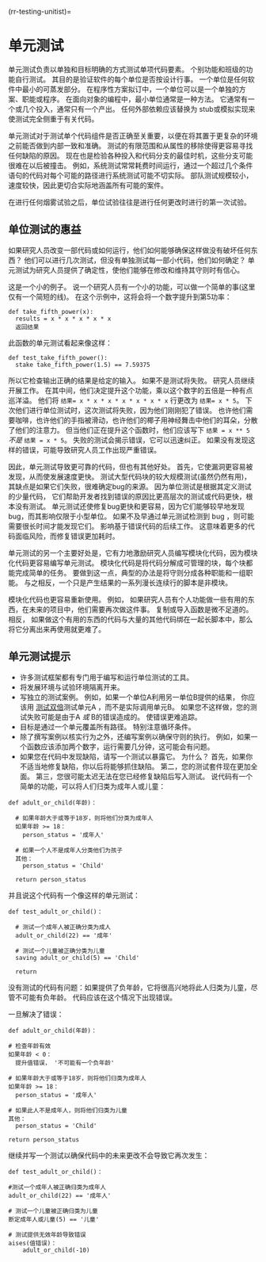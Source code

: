 (rr-testing-unitist)=
# 单元测试

单元测试负责以单独和目标明确的方式测试单项代码要素。 个别功能和班级的功能自行测试。 其目的是验证软件的每个单位是否按设计行事。 一个单位是任何软件中最小的可蒸发部分。 在程序性方案拟订中，一个单位可以是一个单独的方案、职能或程序。 在面向对象的编程中，最小单位通常是一种方法。 它通常有一个或几个投入，通常只有一个产出。 任何外部依赖应该替换为 stub或模拟实现来使测试完全侧重于有关代码。

单元测试对于测试单个代码组件是否正确至关重要，以便在将其置于更复杂的环境之前能否做到内部一致和准确。 测试的有限范围和从属性的移除使得更容易寻找任何缺陷的原因。 现在也是检验各种投入和代码分支的最佳时机，这些分支可能很难在以后被撞击。 例如，系统测试常常耗费时间运行，通过一个超过几个条件语句的代码对每个可能的路径进行系统测试可能不切实际。 部队测试规模较小，速度较快，因此更切合实际地涵盖所有可能的案件。

在进行任何烟雾试验之后，单位试验往往是进行任何更改时进行的第一次试验。

## 单位测试的惠益

如果研究人员改变一部代码或如何运行，他们如何能够确保这样做没有破坏任何东西？ 他们可以进行几次测试，但没有单独测试每一部小代码，他们如何确定？ 单元测试为研究人员提供了确定性，使他们能够在修改和维持其守则时有信心。

这是一个小的例子。 说一个研究人员有一个小的功能，可以做一个简单的事(这里仅有一个简短的线)。 在这个示例中，这将会将一个数字提升到第5功率：

```
def take_fifth_power(x):
  results = x * x * x * x * x
  返回结果
```

此函数的单元测试看起来像这样：
```
def test_take_fifth_power():
  stake take_fifth_power(1.5) == 7.59375
```

所以它检查输出正确的结果是给定的输入。 如果不是测试将失败。 研究人员继续开展工作。 在其中间，他们决定提升这个功能，乘以这个数字的五倍是一种有点巡洋溢。 他们将 `结果= x * x * x * x * x * x * x` 行更改为 `结果= x * 5`。 下次他们进行单位测试时，这次测试将失败，因为他们刚刚犯了错误。 也许他们需要咖啡，也许他们的手指被滑动，也许他们的椰子用神经舞击中他们的耳朵，分散了他们的注意力。 但当他们正在提升这个函数时，他们应该写下 `结果 = x ** 5` *不是* `结果 = x * 5`。 失败的测试会揭示错误，它可以迅速纠正。 如果没有发现这样的错误，可能导致研究人员工作出现严重错误。

因此，单元测试导致更可靠的代码，但也有其他好处。 首先，它使漏洞更容易被发现，从而使发展速度更快。 测试大型代码块的较大规模测试(虽然仍然有用)，其缺点是如果它们失败，很难确定bug的来源。 因为单位测试是根据其定义测试的少量代码， 它们帮助开发者找到错误的原因比更高层次的测试或代码更快，根本没有测试。 单元测试还使修复bug更快和更容易，因为它们能够较早地发现bug，而其影响仅限于小型单位。 如果不及早通过单元测试检测到 bug ，则可能需要很长时间才能发现它们。 影响基于错误代码的后续工作。 这意味着更多的代码面临风险，而修复错误更加耗时。

单元测试的另一个主要好处是，它有力地激励研究人员编写模块化代码，因为模块化代码更容易编写单元测试。 模块化代码是将代码分解成可管理的块，每个块都能完成简单的任务。 要做到这一点，典型的办法是将守则分成各种职能和一组职能。 与之相反，一个只是产生结果的一系列漫长连续行的脚本是非模块。

模块化代码也更容易重新使用。 例如， 如果研究人员有个人功能做一些有用的东西，在未来的项目中，他们需要再次做这件事。 复制或导入函数是微不足道的。 相反， 如果做这个有用的东西的代码与大量的其他代码绑在一起长脚本中，那么将它分离出来再使用就更难了。

## 单元测试提示

- 许多测试框架都有专门用于编写和运行单位测试的工具。
- 将发展环境与试验环境隔离开来。
- 写独立的测试案例。 例如，如果一个单位A利用另一单位B提供的结果， 你应该用 [测试双倍](#Use_test_doubles_stubs_mocking_where_appropriate)测试单元A ，而不是实际调用单元B。 如果您不这样做，您的测试失败可能是由于A *或* B的错误造成的。 使错误更难追踪。
- 目标是通过一个单元覆盖所有路径。 特别注意循环条件。
- 除了撰写案例以核实行为之外，还编写案例以确保守则的执行。 例如，如果一个函数应该添加两个数字，运行需要几分钟，这可能会有问题。
- 如果您在代码中发现缺陷，请写一个测试以暴露它。 为什么？ 首先，如果你不适当地修复缺陷，你以后将能够抓住缺陷。 第二，您的测试套件现在更加全面。 第三，您很可能太迟无法在您已经修复缺陷后写入测试。 说代码有一个简单的功能，可以将人们归类为成年人或儿童：

```
def adult_or_child(年龄)：

  # 如果年龄大于或等于18岁，则将他们分类为成年人
  如果年龄 >= 18：
    person_status = '成年人'

  # 如果一个人不是成年人分类他们为孩子
  其他：
    person_status = 'Child'

  return person_status
```

并且说这个代码有一个像这样的单元测试：

```
def test_adult_or_child()：

  # 测试一个成年人被正确分类为成人
  adult_or_child(22) == '成年'

  # 测试一个儿童被正确分类为儿童
  saving adult_or_child(5) == 'Child'

  return
```

没有测试的代码有问题：如果提供了负年龄，它将很高兴地将此人归类为儿童，尽管不可能有负年龄。 代码应该在这个情况下出现错误。

一旦解决了错误：
```
def adult_or_child(年龄)：

# 检查年龄有效
如果年龄 < 0：
  提升值错误， '不可能有一个负年龄'

# 如果年龄大于或等于18岁，则将他们归类为成年人
如果年龄 >= 18：
  person_status = '成年人'

# 如果此人不是成年人，则将他们归类为儿童
其他：
  person_status = 'Child'

return person_status
```

继续并写一个测试以确保代码中的未来更改不会导致它再次发生：
```
def test_adult_or_child()：

#测试一个成年人被正确归类为成年人
adult_or_child(22) == '成年人'

# 测试一个儿童被正确归类为儿童
断定成年人或儿童(5) == '儿童'

# 测试提供无效年龄导致错误
aises(值错误)：
    adult_or_child(-10)
```
